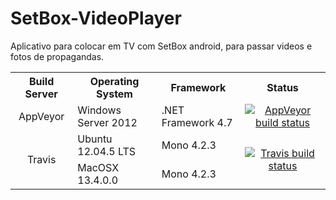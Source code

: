 # SetBox-VideoPlayer
Aplicativo para colocar em TV com SetBox android, para passar videos e fotos de propagandas.

<table>
  <tr>
    <th style="text-align:center">Build Server</th>
    <th>Operating System</th>
    <th>Framework</th>
    <th style="text-align:center">Status</th>
  </tr>
  <tr>
    <td style="text-align:center">AppVeyor</td>
    <td>Windows Server 2012</td>
    <td>.NET Framework 4.7</td>
    <td style="text-align:center">
	<a href="https://ci.appveyor.com/project/afonsoft/setbox-videoplayer/branch/master"><img src="https://ci.appveyor.com/api/projects/status/setbox-videoplayer/branch/master?svg=true" alt="AppVeyor build status" /></a>
	</td>
  </tr>
  <tr>
    <td style="text-align:center" rowspan="2">Travis</td>
    <td>Ubuntu 12.04.5 LTS</td>
    <td>Mono 4.2.3</td>
    <td style="text-align:center" rowspan="2">
    <a href="https://travis-ci.org/afonsoft/SetBox-VideoPlayer"><img src="https://travis-ci.org/afonsoft/SetBox-VideoPlayer.svg?branch=master" alt="Travis build status" /></a></td>
  </tr>
  <tr>
    <td>MacOSX 13.4.0.0</td>
    <td>Mono 4.2.3</td>
  </tr>
</table>